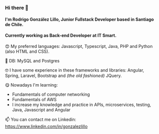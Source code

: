 ### Hi there 👋

#### I'm Rodrigo González Lillo, Junior Fullstack Developer based in Santiago de Chile.

#### Currently working as Back-end Developer at IT Smart.

😍 My preferred languages: Javascript, Typescript, Java, PHP and Python (also HTML and CSS).

🤖 DB: MySQL and Postgres

🤓 I have some experience in these frameworks and libraries: Angular, Spring, Laravel, Bootstrap and *(the old fashioned)* JQuery.

😋 Nowadays I'm learning:
   - Fundamentals of computer networking
   - Fundamentals of AWS
   - I increase my knowledge and practice in APIs, microservices, testing, Java, Javascript and Angular

📫 You can contact me on Linkedin: https://www.linkedin.com/in/gonzalezlillo

